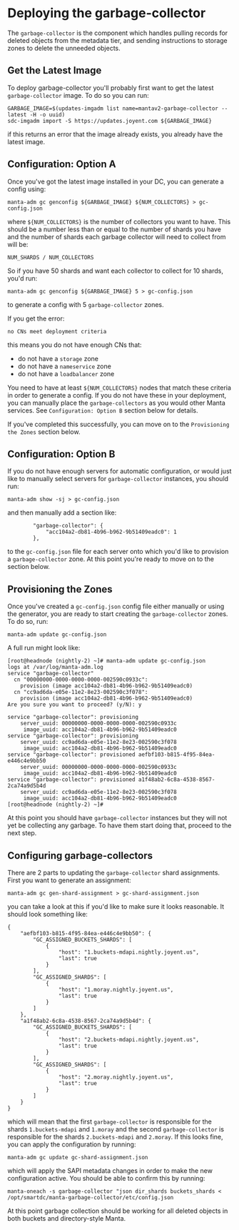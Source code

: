 # Deploying the garbage-collector

The `garbage-collector` is the component which handles pulling records for
deleted objects from the metadata tier, and sending instructions to storage
zones to delete the unneeded objects.

## Get the Latest Image

To deploy garbage-collector you'll probably first want to get the latest
`garbage-collector` image. To do so you can run:

```
GARBAGE_IMAGE=$(updates-imgadm list name=mantav2-garbage-collector --latest -H -o uuid)
sdc-imgadm import -S https://updates.joyent.com ${GARBAGE_IMAGE}
```

if this returns an error that the image already exists, you already have the
latest image.

## Configuration: Option A

Once you've got the latest image installed in your DC, you can generate a config
using:

```
manta-adm gc genconfig ${GARBAGE_IMAGE} ${NUM_COLLECTORS} > gc-config.json
```

where `${NUM_COLLECTORS}` is the number of collectors you want to have. This
should be a number less than or equal to the number of shards you have and the
number of shards each garbage collector will need to collect from will be:

```
NUM_SHARDS / NUM_COLLECTORS
```

So if you have 50 shards and want each collector to collect for 10 shards,
you'd run:

```
manta-adm gc genconfig ${GARBAGE_IMAGE} 5 > gc-config.json
```

to generate a config with 5 `garbage-collector` zones.

If you get the error:

```
no CNs meet deployment criteria
```

this means you do not have enough CNs that:

 * do not have a `storage` zone
 * do not have a `nameservice` zone
 * do not have a `loadbalancer` zone

You need to have at least `${NUM_COLLECTORS}` nodes that match these criteria in
order to generate a config. If you do not have these in your deployment, you can
manually place the `garbage-collectors` as you would other Manta services. See
`Configuration: Option B` section below for details.

If you've completed this successfully, you can move on to the `Provisioning the
Zones` section below.

## Configuration: Option B

If you do not have enough servers for automatic configuration, or would just
like to manually select servers for `garbage-collector` instances, you should
run:

```
manta-adm show -sj > gc-config.json
```

and then manually add a section like:

```
        "garbage-collector": {
            "acc104a2-db81-4b96-b962-9b51409eadc0": 1
        },
```

to the `gc-config.json` file for each server onto which you'd like to provision
a `garbage-collector` zone. At this point you're ready to move on to the section
below.

## Provisioning the Zones

Once you've created a `gc-config.json` config file either manually or using the
generator, you are ready to start creating the `garbage-collector` zones. To do
so, run:

```
manta-adm update gc-config.json
```

A full run might look like:

```
[root@headnode (nightly-2) ~]# manta-adm update gc-config.json
logs at /var/log/manta-adm.log
service "garbage-collector"
  cn "00000000-0000-0000-0000-002590c0933c":
    provision (image acc104a2-db81-4b96-b962-9b51409eadc0)
  cn "cc9ad6da-e05e-11e2-8e23-002590c3f078":
    provision (image acc104a2-db81-4b96-b962-9b51409eadc0)
Are you sure you want to proceed? (y/N): y

service "garbage-collector": provisioning
    server_uuid: 00000000-0000-0000-0000-002590c0933c
     image_uuid: acc104a2-db81-4b96-b962-9b51409eadc0
service "garbage-collector": provisioning
    server_uuid: cc9ad6da-e05e-11e2-8e23-002590c3f078
     image_uuid: acc104a2-db81-4b96-b962-9b51409eadc0
service "garbage-collector": provisioned aefbf103-b815-4f95-84ea-e446c4e9bb50
    server_uuid: 00000000-0000-0000-0000-002590c0933c
     image_uuid: acc104a2-db81-4b96-b962-9b51409eadc0
service "garbage-collector": provisioned a1f48ab2-6c8a-4538-8567-2ca74a9d5b4d
    server_uuid: cc9ad6da-e05e-11e2-8e23-002590c3f078
     image_uuid: acc104a2-db81-4b96-b962-9b51409eadc0
[root@headnode (nightly-2) ~]#
```

At this point you should have `garbage-collector` instances but they will not
yet be collecting any garbage. To have them start doing that, proceed to the
next step.

## Configuring garbage-collectors

There are 2 parts to updating the `garbage-collector` shard assignments. First
you want to generate an assignment:

```
manta-adm gc gen-shard-assignment > gc-shard-assignment.json
```

you can take a look at this if you'd like to make sure it looks reasonable. It
should look something like:

```
{
    "aefbf103-b815-4f95-84ea-e446c4e9bb50": {
        "GC_ASSIGNED_BUCKETS_SHARDS": [
            {
                "host": "1.buckets-mdapi.nightly.joyent.us",
                "last": true
            }
        ],
        "GC_ASSIGNED_SHARDS": [
            {
                "host": "1.moray.nightly.joyent.us",
                "last": true
            }
        ]
    },
    "a1f48ab2-6c8a-4538-8567-2ca74a9d5b4d": {
        "GC_ASSIGNED_BUCKETS_SHARDS": [
            {
                "host": "2.buckets-mdapi.nightly.joyent.us",
                "last": true
            }
        ],
        "GC_ASSIGNED_SHARDS": [
            {
                "host": "2.moray.nightly.joyent.us",
                "last": true
            }
        ]
    }
}
```

which will mean that the first `garbage-collector` is responsible for the shards
`1.buckets-mdapi` and `1.moray` and the second `garbage-collector` is
responsible for the shards `2.buckets-mdapi` and `2.moray`. If this looks fine,
you can apply the configuration by running:

```
manta-adm gc update gc-shard-assignment.json
```

which will apply the SAPI metadata changes in order to make the new
configuration active. You should be able to confirm this by running:

```
manta-oneach -s garbage-collector "json dir_shards buckets_shards < /opt/smartdc/manta-garbage-collector/etc/config.json
```

At this point garbage collection should be working for all deleted objects in
both buckets and directory-style Manta.

